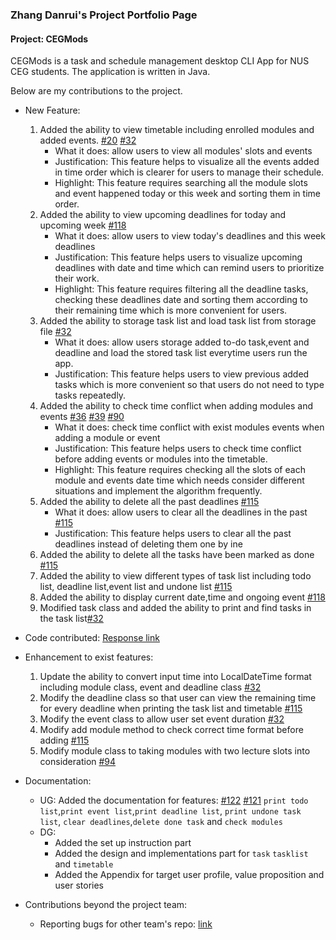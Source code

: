 ### Zhang Danrui's Project Portfolio Page
#### Project: CEGMods
CEGMods is a task and schedule management desktop CLI App for NUS CEG students. The application is written in Java. 

Below are my contributions to the project.
- New Feature:
    1. Added the ability to view timetable including enrolled modules and added events. [#20](https://github.com/AY2021S1-CS2113T-F11-2/tp/pull/20) [#32](https://github.com/AY2021S1-CS2113T-F11-2/tp/pull/32)
        - What it does: allow users to view all modules' slots and events
        - Justification: This feature helps to visualize all the events added in time order which is clearer for users 
        to manage their schedule.
        - Highlight: This feature requires searching all the module slots and event happened today or this week and 
        sorting them in time order.
    1. Added the ability to view upcoming deadlines for today and upcoming week [#118](https://github.com/AY2021S1-CS2113T-F11-2/tp/pull/118)
        - What it does: allow users to view today's deadlines and this week deadlines
        - Justification: This feature helps users to visualize upcoming deadlines with date and time which can remind 
        users to prioritize their work.
        - Highlight: This feature requires filtering all the deadline tasks, checking these deadlines date and sorting 
        them according to their remaining time which is more convenient for users.
    1. Added the ability to storage task list and load task list from storage file [#32](https://github.com/AY2021S1-CS2113T-F11-2/tp/pull/32)
        - What it does: allow users storage added to-do task,event and deadline and load the stored task list everytime 
        users run the app.
        - Justification: This feature helps users to view previous added tasks which is more convenient so that users do
         not need to type tasks repeatedly.
    1. Added the ability to check time conflict when adding modules and events [#36](https://github.com/AY2021S1-CS2113T-F11-2/tp/pull/36) [#39](https://github.com/AY2021S1-CS2113T-F11-2/tp/pull/39) [#90](https://github.com/AY2021S1-CS2113T-F11-2/tp/pull/90)
        - What it does: check time conflict with exist modules events when adding a module or event
        - Justification: This feature helps users to check time conflict before adding events or modules into the 
        timetable.
        - Highlight: This feature requires checking all the slots of each module and events date time which needs 
        consider different situations and implement the algorithm frequently.
    1. Added the ability to delete all the past deadlines [#115](https://github.com/AY2021S1-CS2113T-F11-2/tp/pull/115)
        - What it does: allow users to clear all the deadlines in the past [#115](https://github.com/AY2021S1-CS2113T-F11-2/tp/pull/115)
        - Justification: This feature helps users to clear all the past deadlines instead of deleting them one by ine
    1. Added the ability to delete all the tasks have been marked as done [#115](https://github.com/AY2021S1-CS2113T-F11-2/tp/pull/115)
    1. Added the ability to view different types of task list including todo list, deadline list,event list and undone 
    list [#115](https://github.com/AY2021S1-CS2113T-F11-2/tp/pull/115)
    1. Added the ability to display current date,time and ongoing event [#118](https://github.com/AY2021S1-CS2113T-F11-2/tp/pull/118)
    1. Modified task class and added the ability to print and find tasks in the task list[#32](https://github.com/AY2021S1-CS2113T-F11-2/tp/pull/32) 

- Code contributed: [Response link](https://nus-cs2113-ay2021s1.github.io/tp-dashboard/#sort=groupTitle&groupSelect=groupByAuthors&search=zhangcaicai123&sortWithin=title&since=2020-09-27&timeframe=commit&mergegroup=&breakdown=false&tabOpen=true&tabType=authorship&zFR=false&tabAuthor=zhangcaicai123&tabRepo=AY2021S1-CS2113T-F11-2%2Ftp%5Bmaster%5D&authorshipIsMergeGroup=false&authorshipFileTypes=docs~functional-code~other)
- Enhancement to exist features:
    1. Update the ability to convert input time into LocalDateTime format including module class, event and deadline class [#32](https://github.com/AY2021S1-CS2113T-F11-2/tp/pull/32)
    1. Modify the deadline class so that user can view the remaining time for every deadline when printing the task list and timetable [#115](https://github.com/AY2021S1-CS2113T-F11-2/tp/pull/115)
    1. Modify the event class to allow user set event duration [#32](https://github.com/AY2021S1-CS2113T-F11-2/tp/pull/32)
    1. Modify add module method to check correct time format before adding [#115](https://github.com/AY2021S1-CS2113T-F11-2/tp/pull/115)
    1. Modify module class to taking modules with two lecture slots into consideration [#94](https://github.com/AY2021S1-CS2113T-F11-2/tp/pull/94)
- Documentation: 
    - UG: Added the documentation for features: [#122](https://github.com/AY2021S1-CS2113T-F11-2/tp/pull/122) [#121](https://github.com/AY2021S1-CS2113T-F11-2/tp/pull/121)
        `print todo list`,`print event list`,`print deadline list`, `print undone task list`,
        `clear deadlines`,`delete done task` and `check modules`
    - DG: 
        - Added the set up instruction part
        - Added the design and implementations part for `task` `tasklist` and `timetable`
        - Added the Appendix for target user profile, value proposition and user stories
- Contributions beyond the project team:
    - Reporting bugs for other team's repo: [link](https://github.com/zhangcaicai123/ped/issues)
